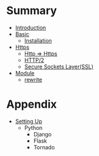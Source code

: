 # Summary

* [Introduction](README.md)
* [Basic](Basic/README.md)
  * [Installation](Basic/installation.md)
* [Https](Https/README.md)
  * [Http => Https](Https/http-to-https.md)
  * [HTTP/2](Https/http2.md)
  * [Secure Sockets Layer(SSL)](Https/ssl.md)
* [Module](Module/README.md)
  * [rewrite](Module/rewrite.md)

# Appendix

* [Setting Up](SettingUp/README.md)
  * Python
    * Django
    * Flask
    * Tornado